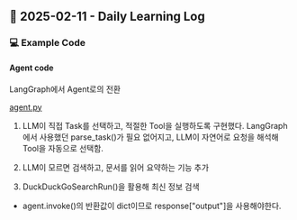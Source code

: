 ## 📅 2025-02-11 - Daily Learning Log

### 💻 Example Code 

#### Agent code
LangGraph에서 Agent로의 전환

[agent.py](./agent.py)

1. LLM이 직접 Task를 선택하고, 적절한 Tool을 실행하도록 구현했다.
LangGraph에서 사용했던 parse_task()가 필요 없어지고, LLM이 자연어로 요청을 해석해 Tool을 자동으로 선택함.

2. LLM이 모르면 검색하고, 문서를 읽어 요약하는 기능 추가
3. DuckDuckGoSearchRun()을 활용해 최신 정보 검색

* agent.invoke()의 반환값이 dict이므로 response["output"]을 사용해야한다.

